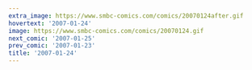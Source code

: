 ```yaml
---
extra_image: https://www.smbc-comics.com/comics/20070124after.gif
hovertext: '2007-01-24'
image: https://www.smbc-comics.com/comics/20070124.gif
next_comic: '2007-01-25'
prev_comic: '2007-01-23'
title: '2007-01-24'
---
```



